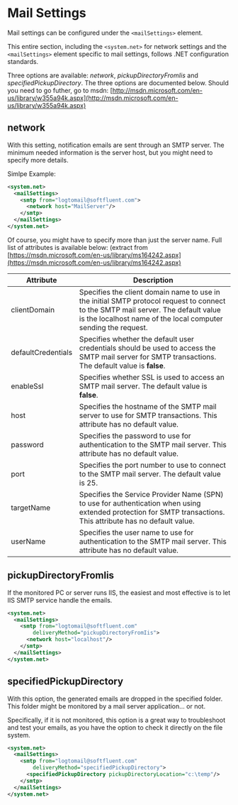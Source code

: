 # Mail Settings

Mail settings can be configured under the `<mailSettings>` element.

This entire section, including the `<system.net>` for network settings and the `<mailSettings>` element specific to mail settings, follows .NET configuration standards.

Three options are available: *network*, *pickupDirectoryFromIis* and *specifiedPickupDirectory*. The three options are documented below. Should you need to go futher, go to msdn:
[http://msdn.microsoft.com/en-us/library/w355a94k.aspx](http://msdn.microsoft.com/en-us/library/w355a94k.aspx)


## network

With this setting, notification emails are sent through an SMTP server. The minimum needed information is the server host, but you might need to specify more details.

Simlpe Example:
```xml
<system.net>
  <mailSettings>
    <smtp from="logtomail@softfluent.com">
      <network host="MailServer"/>
    </smtp>
  </mailSettings>
</system.net>
```

Of course, you might have to specify more than just the server name. Full list of attributes is available below: (extract from [https://msdn.microsoft.com/en-us/library/ms164242.aspx](https://msdn.microsoft.com/en-us/library/ms164242.aspx)

| Attribute | Description |
| -- | -- |
| clientDomain | Specifies the client domain name to use in the initial SMTP protocol request to connect to the SMTP mail server. The default value is the localhost name of the local computer sending the request. |
| defaultCredentials | Specifies whether the default user credentials should be used to access the SMTP mail server for SMTP transactions. The default value is **false**. |
| enableSsl | Specifies whether SSL is used to access an SMTP mail server. The default value is **false**. |
| host | Specifies the hostname of the SMTP mail server to use for SMTP transactions. This attribute has no default value. |
| password | Specifies the password to use for authentication to the SMTP mail server. This attribute has no default value. |
| port | Specifies the port number to use to connect to the SMTP mail server. The default value is 25. |
| targetName | Specifies the Service Provider Name (SPN) to use for authentication when using extended protection for SMTP transactions. This attribute has no default value. |
| userName | Specifies the user name to use for authentication to the SMTP mail server. This attribute has no default value. |


## pickupDirectoryFromlis

If the monitored PC or server runs IIS, the easiest and most effective is to let IIS SMTP service handle the emails.

```xml
<system.net>
  <mailSettings>
    <smtp from="logtomail@softfluent.com"
        deliveryMethod="pickupDirectoryFromIis">
      <network host="localhost"/>
    </smtp>
  </mailSettings>
</system.net>
```


## specifiedPickupDirectory

With this option, the generated emails are dropped in the specified folder. This folder might be monitored by a mail server application… or not.

Specifically, if it is not monitored, this option is a great way to troubleshoot and test your emails, as you have the option to check it directly on the file system.

```xml
<system.net>
  <mailSettings>
    <smtp from="logtomail@softfluent.com"
        deliveryMethod="specifiedPickupDirectory">
      <specifiedPickupDirectory pickupDirectoryLocation="c:\temp"/>
    </smtp>
  </mailSettings>
</system.net>
```